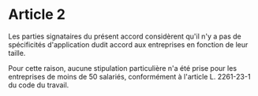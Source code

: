 # Article 2

Les parties signataires du présent accord considèrent qu'il n'y a pas de spécificités d'application dudit accord aux entreprises en fonction de leur taille.

Pour cette raison, aucune stipulation particulière n'a été prise pour les entreprises de moins de 50 salariés, conformément à l'article L. 2261-23-1 du code du travail.

